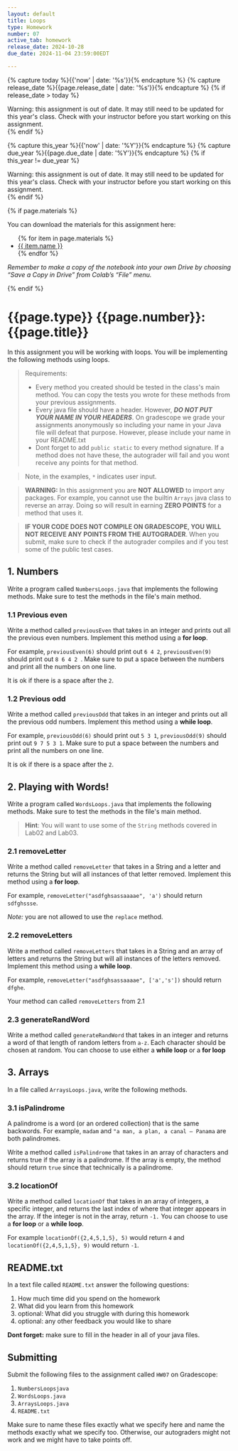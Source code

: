 ```yaml
---
layout: default
title: Loops
type: Homework
number: 07
active_tab: homework
release_date: 2024-10-28
due_date: 2024-11-04 23:59:00EDT

---
```


<!-- Check whether the assignment is ready to release -->
{% capture today %}{{'now' | date: '%s'}}{% endcapture %}
{% capture release_date %}{{page.release_date | date: '%s'}}{% endcapture %}
{% if release_date > today %} 
<div class="alert alert-danger">
Warning: this assignment is out of date.  It may still need to be updated for this year's class.  Check with your instructor before you start working on this assignment.
</div>
{% endif %}
<!-- End of check whether the assignment is up to date -->


<!-- Check whether the assignment is up to date -->
{% capture this_year %}{{'now' | date: '%Y'}}{% endcapture %}
{% capture due_year %}{{page.due_date | date: '%Y'}}{% endcapture %}
{% if this_year != due_year %} 
<div class="alert alert-danger">
Warning: this assignment is out of date.  It may still need to be updated for this year's class.  Check with your instructor before you start working on this assignment.
</div>
{% endif %}
<!-- End of check whether the assignment is up to date -->



{% if page.materials %}
<div class="alert alert-info">
You can download the materials for this assignment here:
<ul>
{% for item in page.materials %}
<li><a href="{{item.url}}">{{ item.name }}</a></li>
{% endfor %}
</ul>


<i>Remember to make a copy of the notebook into your own Drive by choosing “Save a Copy in Drive” from Colab’s “File” menu.</i>

</div>
{% endif %}





{{page.type}} {{page.number}}: {{page.title}}
=============================================================

In this assignment you will be working with loops. You will be implementing the following methods using loops. 

> Requirements:
> 
> - Every method you created should be tested in the class's main method. You can copy the tests you wrote for these methods from your previous assignments.
> - Every java file should have a header. However, ***DO NOT PUT YOUR NAME IN YOUR HEADERS***. On gradescope we grade your assignments anonymously so including your name in your Java file will defeat that purpose. However, please include your name in your README.txt
> - Dont forget to add `public static` to every method signature. If a method does not have these, the autograder will fail and you wont receive any points for that method.


> Note, in the examples, `*` indicates user input.


> **WARNING:** In this assignment you are **NOT ALLOWED** to import any packages. For example, you cannot use the builtin `Arrays` java class to reverse an array. Doing so will result in earning **ZERO POINTS** for a method that uses it.

> **IF YOUR CODE DOES NOT COMPILE ON GRADESCOPE, YOU WILL NOT RECEIVE ANY POINTS FROM THE AUTOGRADER**. When you submit, make sure to check if the autograder compiles and if you test some of the public test cases.


## 1. Numbers


Write a program called `NumbersLoops.java` that implements the following methods. Make sure to test the methods in the file's main method.

### 1.1 Previous even

Write a method called `previousEven` that takes in an integer and prints out all the previous even numbers.  Implement this method using a **for loop**.

For example, `previousEven(6)` should print out `6 4 2`, `previousEven(9)` should print out `8 6 4 2 `. Make sure to put a space between the numbers and print all the numbers on one line. 

It is ok if there is a space after the `2`.

### 1.2 Previous odd

Write a method called `previousOdd` that takes in an integer and prints out all the previous odd numbers.
Implement this method using a **while loop**.

For example, `previousOdd(6)` should print out `5 3 1`, `previousOdd(9)` should print out `9 7 5 3 1`. Make sure to put a space between the numbers and print all the numbers on one line. 

It is ok if there is a space after the `2`.


## 2. Playing with Words!

Write a program called `WordsLoops.java` that implements the following methods. Make sure to test the methods in the file's main method.

 
> **Hint**: You will want to use some of the `String` methods covered in Lab02 and Lab03.

### 2.1 removeLetter

Write a method called `removeLetter` that takes in a String and a letter and returns the String but will all instances of that letter removed. Implement this method using a **for loop**.

For example, `removeLetter("asdfghsassaaaae", 'a')` should return `sdfghssse`.

<i>Note:</i> you are not allowed to use the `replace` method.

### 2.2 removeLetters

Write a method called `removeLetters` that takes in a String and an array of letters and returns the String but will all instances of the letters removed. Implement this method using a **while loop**.

For example, `removeLetter("asdfghsassaaaae", ['a','s'])` should return `dfghe`.

Your method can called `removeLetters` from 2.1


### 2.3 generateRandWord

Write a method called `generateRandWord` that takes in an integer and returns a word of that length of random letters from `a-z`. 
Each character should be chosen at random.
You can choose to use either a **while loop** or a **for loop**



## 3. Arrays

In a file called `ArraysLoops.java`, write the following methods.

### 3.1 isPalindrome

A palindrome is a word (or an ordered collection) that is the same backwords. For example, `madam` and `"a man, a plan, a canal – Panama` are both palindromes.

Write a method called `isPalindrome` that takes in an array of characters and returns true if the array is a palindrome. If the array is empty, the method should return `true` since that technically is a palindrome.


### 3.2 locationOf
Write a method called `locationOf` that takes in an array of integers, a specific integer, and returns the last index of where that integer appears in the array. If the integer is not in the array, return `-1.`
You can choose to use a **for loop** or a **while loop**.

For example `locationOf({2,4,5,1,5}, 5)` would return `4` and `locationOf({2,4,5,1,5}, 9)` would return `-1`.



## README.txt

In a text file called `README.txt` answer the following questions:

1. How much time did you spend on the homework
2. What did you learn from this homework
3. optional: What did you struggle with during this homework
4. optional: any other feedback you would like to share

**Dont forget:** make sure to fill in the header in all of your java files.

## Submitting

Submit the following files to the assignment called `HW07` on Gradescope:

1. `NumbersLoopsjava`
1. `WordsLoops.java`
2. `ArraysLoops.java`
4. `README.txt`

Make sure to name these files exactly what we specify here and name the methods exactly what we specify too. Otherwise,
our autograders might not work and we might have to take points off.
